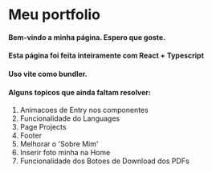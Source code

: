 # Meu portfolio

#### Bem-vindo a minha página. Espero que goste.
#### Esta página foi feita inteiramente com React + Typescript
#### Uso vite como bundler.

#### Alguns topicos que ainda faltam resolver:
 1. Animacoes de Entry nos componentes
 2. Funcionalidade do Languages
 3. Page Projects
 4. Footer
 5. Melhorar o 'Sobre Mim'
 6. Inserir foto minha na Home
 7. Funcionalidade dos Botoes de Download dos PDFs